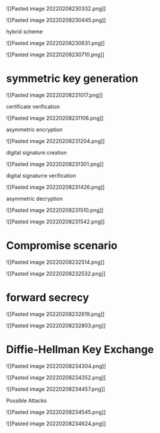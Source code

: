 ![[Pasted image 20220208230332.png]]

![[Pasted image 20220208230445.png]]

hybrid scheme


![[Pasted image 20220208230631.png]]

![[Pasted image 20220208230710.png]]

# symmetric key generation

![[Pasted image 20220208231017.png]]

certificate verification

![[Pasted image 20220208231106.png]]

asymmetric encryption

![[Pasted image 20220208231204.png]]

digital signature creation

![[Pasted image 20220208231301.png]]

digital signaturre verification

![[Pasted image 20220208231426.png]]

asymmetric decryption

![[Pasted image 20220208231510.png]]

![[Pasted image 20220208231542.png]]


# Compromise scenario


![[Pasted image 20220208232514.png]]

![[Pasted image 20220208232532.png]]

# forward secrecy

![[Pasted image 20220208232619.png]]

![[Pasted image 20220208232803.png]]

# Diffie-Hellman Key Exchange

![[Pasted image 20220208234304.png]]


![[Pasted image 20220208234352.png]]


![[Pasted image 20220208234457.png]]

Possible Attacks

![[Pasted image 20220208234545.png]]

![[Pasted image 20220208234624.png]]

